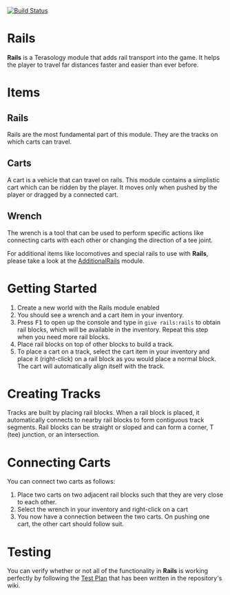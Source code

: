 [![Build Status](http://jenkins.terasology.org/view/Modules/job/Rails/badge/icon)](http://jenkins.terasology.org/view/Modules/job/Rails/)

Rails
=====
**Rails** is a Terasology module that adds rail transport into the game. It helps the player to travel far distances faster and easier than ever before.

Items
=====

## Rails
Rails are the most fundamental part of this module. They are the tracks on which carts can travel.
  
## Carts
A cart is a vehicle that can travel on rails. This module contains a simplistic cart which can be ridden by the player. It moves only when pushed by the player or dragged by a connected cart.

## Wrench
The wrench is a tool that can be used to perform specific actions like connecting carts with each other or changing the direction of a tee joint.

For additional items like locomotives and special rails to use with **Rails**, please take a look at the [AdditionalRails](https://github.com/Terasology/AdditionalRails) module.

Getting Started
======
1. Create a new world with the Rails module enabled
2. You should see a wrench and a cart item in your inventory.
3. Press <kbd>F1</kbd> to open up the console and type in `give rails:rails` to obtain rail blocks, which will be available in the inventory. Repeat this step when you need more rail blocks.
4. Place rail blocks on top of other blocks to build a track.
5. To place a cart on a track, select the cart item in your inventory and place it (right-click) on a rail block as you would place a normal block. The cart will automatically align itself with the track.

Creating Tracks
=====
Tracks are built by placing rail blocks. When a rail block is placed, it automatically connects to nearby rail blocks to form contiguous track segments. Rail blocks can be straight or sloped and can form a corner, T (tee) junction, or an intersection.

Connecting Carts
=====

You can connect two carts as follows:

 1. Place two carts on two adjacent rail blocks such that they are very close to each other.
 2. Select the wrench in your inventory and right-click on a cart
 3. You now have a connection between the two carts. On pushing one cart, the other cart should follow suit.

Testing
=====
You can verify whether or not all of the functionality in **Rails** is working perfectly by following the [Test Plan](https://github.com/Terasology/Rails/wiki/Rails-Test-Plan) that has been written in the repository's wiki.
